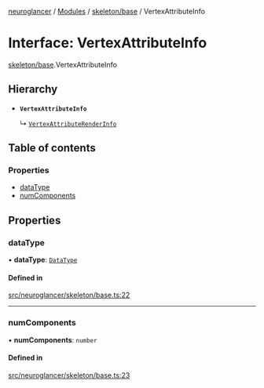 [neuroglancer](../README.md) / [Modules](../modules.md) / [skeleton/base](../modules/skeleton_base.md) / VertexAttributeInfo

# Interface: VertexAttributeInfo

[skeleton/base](../modules/skeleton_base.md).VertexAttributeInfo

## Hierarchy

- **`VertexAttributeInfo`**

  ↳ [`VertexAttributeRenderInfo`](skeleton_frontend._internal_.VertexAttributeRenderInfo.md)

## Table of contents

### Properties

- [dataType](skeleton_base.VertexAttributeInfo.md#datatype)
- [numComponents](skeleton_base.VertexAttributeInfo.md#numcomponents)

## Properties

### dataType

• **dataType**: [`DataType`](../enums/util_data_type.DataType.md)

#### Defined in

[src/neuroglancer/skeleton/base.ts:22](https://github.com/ActiveBrainAtlas2/neuroglancer/blob/1beb5d34/src/neuroglancer/skeleton/base.ts#L22)

___

### numComponents

• **numComponents**: `number`

#### Defined in

[src/neuroglancer/skeleton/base.ts:23](https://github.com/ActiveBrainAtlas2/neuroglancer/blob/1beb5d34/src/neuroglancer/skeleton/base.ts#L23)
